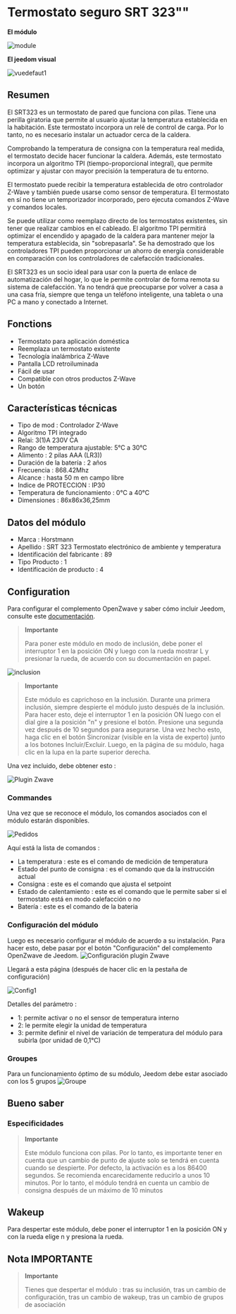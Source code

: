 # Termostato seguro SRT 323""

**El módulo**

![module](images/secure.srt323/module.jpg)

**El jeedom visual**

![vuedefaut1](images/secure.srt323/vuedefaut1.jpg)

## Resumen

El SRT323 es un termostato de pared que funciona con pilas. Tiene una perilla giratoria que permite al usuario ajustar la temperatura establecida en la habitación. Este termostato incorpora un relé de control de carga. Por lo tanto, no es necesario instalar un actuador cerca de la caldera.

Comprobando la temperatura de consigna con la temperatura real medida, el termostato decide hacer funcionar la caldera. Además, este termostato incorpora un algoritmo TPI (tiempo-proporcional integral), que permite optimizar y ajustar con mayor precisión la temperatura de tu entorno.

El termostato puede recibir la temperatura establecida de otro controlador Z-Wave y también puede usarse como sensor de temperatura. El termostato en sí no tiene un temporizador incorporado, pero ejecuta comandos Z-Wave y comandos locales.

Se puede utilizar como reemplazo directo de los termostatos existentes, sin tener que realizar cambios en el cableado. El algoritmo TPI permitirá optimizar el encendido y apagado de la caldera para mantener mejor la temperatura establecida, sin "sobrepasarla". Se ha demostrado que los controladores TPI pueden proporcionar un ahorro de energía considerable en comparación con los controladores de calefacción tradicionales.

El SRT323 es un socio ideal para usar con la puerta de enlace de automatización del hogar, lo que le permite controlar de forma remota su sistema de calefacción. Ya no tendrá que preocuparse por volver a casa a una casa fría, siempre que tenga un teléfono inteligente, una tableta o una PC a mano y conectado a Internet.

## Fonctions

-   Termostato para aplicación doméstica
-   Reemplaza un termostato existente
-   Tecnología inalámbrica Z-Wave
-   Pantalla LCD retroiluminada
-   Fácil de usar
-   Compatible con otros productos Z-Wave
-   Un botón

## Características técnicas

-   Tipo de mod : Controlador Z-Wave
-   Algoritmo TPI integrado
-   Relai: 3(1)A 230V CA
-   Rango de temperatura ajustable: 5°C a 30°C
-   Alimento : 2 pilas AAA (LR3))
-   Duración de la batería : 2 años
-   Frecuencia : 868.42Mhz
-   Alcance : hasta 50 m en campo libre
-   Indice de PROTECCION : IP30
-   Temperatura de funcionamiento : 0°C a 40°C
-   Dimensiones : 86x86x36,25mm

## Datos del módulo

-   Marca : Horstmann
-   Apellido : SRT 323 Termostato electrónico de ambiente y temperatura
-   Identificación del fabricante : 89
-   Tipo Producto : 1
-   Identificación de producto : 4

## Configuration

Para configurar el complemento OpenZwave y saber cómo incluir Jeedom, consulte este [documentación](https://doc.jeedom.com/es_ES/plugins/automation%20protocol/openzwave/).

> **Importante**
>
> Para poner este módulo en modo de inclusión, debe poner el interruptor 1 en la posición ON y luego con la rueda mostrar L y presionar la rueda, de acuerdo con su documentación en papel.

![inclusion](images/secure.srt323/inclusion.jpg)

> **Importante**
>
> Este módulo es caprichoso en la inclusión. Durante una primera inclusión, siempre despierte el módulo justo después de la inclusión. Para hacer esto, deje el interruptor 1 en la posición ON luego con el dial gire a la posición "n" y presione el botón. Presione una segunda vez después de 10 segundos para asegurarse. Una vez hecho esto, haga clic en el botón Sincronizar (visible en la vista de experto) junto a los botones Incluir/Excluir. Luego, en la página de su módulo, haga clic en la lupa en la parte superior derecha.

Una vez incluido, debe obtener esto :

![Plugin Zwave](images/secure.srt323/information.jpg)

### Commandes

Una vez que se reconoce el módulo, los comandos asociados con el módulo estarán disponibles.

![Pedidos](images/secure.srt323/commandes.jpg)

Aquí está la lista de comandos :

-   La temperatura : este es el comando de medición de temperatura
-   Estado del punto de consigna : es el comando que da la instrucción actual
-   Consigna : este es el comando que ajusta el setpoint
-   Estado de calentamiento : este es el comando que le permite saber si el termostato está en modo calefacción o no
-   Batería : este es el comando de la bateria

### Configuración del módulo

Luego es necesario configurar el módulo de acuerdo a su instalación. Para hacer esto, debe pasar por el botón "Configuración" del complemento OpenZwave de Jeedom.
![Configuración plugin Zwave](images/plugin/bouton_configuration.jpg)

Llegará a esta página (después de hacer clic en la pestaña de configuración)

![Config1](images/secure.srt323/config1.jpg)

Detalles del parámetro :

-   1: permite activar o no el sensor de temperatura interno
-   2: le permite elegir la unidad de temperatura
-   3: permite definir el nivel de variación de temperatura del módulo para subirla (por unidad de 0,1°C)

### Groupes

Para un funcionamiento óptimo de su módulo, Jeedom debe estar asociado con los 5 grupos
![Groupe](images/secure.srt323/groupe.jpg)

## Bueno saber

### Especificidades

> **Importante**
>
> Este módulo funciona con pilas. Por lo tanto, es importante tener en cuenta que un cambio de punto de ajuste solo se tendrá en cuenta cuando se despierte. Por defecto, la activación es a los 86400 segundos. Se recomienda encarecidamente reducirlo a unos 10 minutos. Por lo tanto, el módulo tendrá en cuenta un cambio de consigna después de un máximo de 10 minutos

## Wakeup

Para despertar este módulo, debe poner el interruptor 1 en la posición ON y
con la rueda elige n y presiona la rueda.

## Nota IMPORTANTE

> **Importante**
>
> Tienes que despertar el módulo : tras su inclusión, tras un cambio de configuración, tras un cambio de wakeup, tras un cambio de grupos de asociación
